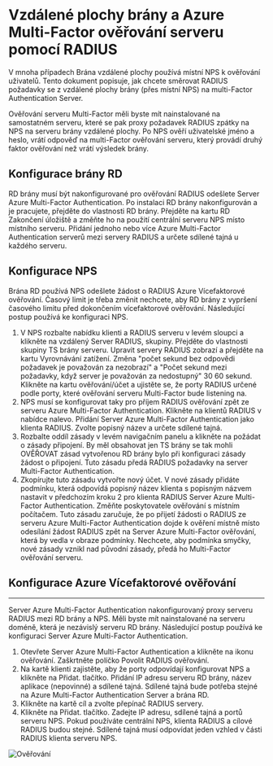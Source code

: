 <properties 
    pageTitle="Vzdálené plochy brány a Azure Multi-Factor ověřování serveru pomocí RADIUS"
    description="Tohle je stránka Azure Multi-Factor ověřování, které vám pomohou při nasazení vzdálené plochy (RD) brány a Azure Multi-Factor ověřování serveru pomocí RADIUS."
    services="multi-factor-authentication"
    documentationCenter=""
    authors="kgremban"
    manager="femila"
    editor="curtand"/>

<tags
    ms.service="multi-factor-authentication"
    ms.workload="identity"
    ms.tgt_pltfrm="na"
    ms.devlang="na"
    ms.topic="get-started-article"
    ms.date="08/15/2016"
    ms.author="kgremban"/>

# <a name="remote-desktop-gateway-and-azure-multi-factor-authentication-server-using-radius"></a>Vzdálené plochy brány a Azure Multi-Factor ověřování serveru pomocí RADIUS

V mnoha případech Brána vzdálené plochy používá místní NPS k ověřování uživatelů. Tento dokument popisuje, jak chcete směrovat RADIUS požadavky se z vzdálené plochy brány (přes místní NPS) na multi-Factor Authentication Server.

Ověřování serveru Multi-Factor měli byste mít nainstalované na samostatném serveru, které se pak proxy požadavek RADIUS zpátky na NPS na serveru brány vzdálené plochy. Po NPS ověří uživatelské jméno a heslo, vrátí odpověď na multi-Factor ověřování serveru, který provádí druhý faktor ověřování než vrátí výsledek brány.





## <a name="configure-the-rd-gateway"></a>Konfigurace brány RD

RD brány musí být nakonfigurované pro ověřování RADIUS odešlete Server Azure Multi-Factor Authentication. Po instalaci RD brány nakonfigurován a je pracujete, přejděte do vlastnosti RD brány. Přejděte na kartu RD Zakončení úložiště a změňte ho na použití centrální serveru NPS místo místního serveru. Přidání jednoho nebo více Azure Multi-Factor Authentication serverů mezi servery RADIUS a určete sdílené tajná u každého serveru.





## <a name="configure-nps"></a>Konfigurace NPS

Brána RD používá NPS odešlete žádost o RADIUS Azure Vícefaktorové ověřování. Časový limit je třeba změnit nechcete, aby RD brány z vypršení časového limitu před dokončením vícefaktorové ověřování. Následující postup používá ke konfiguraci NPS.

1. V NPS rozbalte nabídku klienti a RADIUS serveru v levém sloupci a klikněte na vzdálený Server RADIUS, skupiny. Přejděte do vlastnosti skupiny TS brány serveru. Upravit servery RADIUS zobrazí a přejděte na kartu Vyrovnávání zatížení. Změna "počet sekund bez odpovědi požadavek je považován za nezobrazí" a "Počet sekund mezi požadavky, když server je považován za nedostupný" 30 60 sekund. Klikněte na kartu ověřování/účet a ujistěte se, že porty RADIUS určené podle porty, které ověřování serveru Multi-Factor bude listening na.
2. NPS musí se konfigurovat taky pro příjem RADIUS ověřování zpět ze serveru Azure Multi-Factor Authentication. Klikněte na klientů RADIUS v nabídce nalevo. Přidání Server Azure Multi-Factor Authentication jako klienta RADIUS. Zvolte popisný název a určete sdílené tajná.
3. Rozbalte oddíl zásady v levém navigačním panelu a klikněte na požádat o zásady připojení. By měl obsahovat jen TS brány se tak mohli OVĚŘOVAT zásad vytvořenou RD brány bylo při konfiguraci zásady žádost o připojení. Tuto zásadu předá RADIUS požadavky na server Multi-Factor Authentication.
4. Zkopírujte tuto zásadu vytvořte nový účet. V nové zásady přidáte podmínku, která odpovídá popisný název klienta s popisným názvem nastavit v předchozím kroku 2 pro klienta RADIUS Server Azure Multi-Factor Authentication. Změňte poskytovatele ověřování s místním počítačem. Tuto zásadu zaručuje, že po přijetí žádosti o RADIUS ze serveru Azure Multi-Factor Authentication dojde k ověření místně místo odesílání žádost RADIUS zpět na Server Azure Multi-Factor ověřování, která by vedla v obraze podmínky. Nechcete, aby podmínka smyčky, nové zásady vznikl nad původní zásady, předá ho Multi-Factor ověřování serveru.

## <a name="configure-azure-multi-factor-authentication"></a>Konfigurace Azure Vícefaktorové ověřování


--------------------------------------------------------------------------------



Server Azure Multi-Factor Authentication nakonfigurovaný proxy serveru RADIUS mezi RD brány a NPS.  Měli byste mít nainstalované na serveru doméně, která je nezávislý serveru RD brány. Následující postup používá ke konfiguraci Server Azure Multi-Factor Authentication.

1. Otevřete Server Azure Multi-Factor Authentication a klikněte na ikonu ověřování. Zaškrtněte políčko Povolit RADIUS ověřování.
2. Na kartě klienti zajistěte, aby že porty odpovídají konfigurovat NPS a klikněte na Přidat. tlačítko. Přidání IP adresu serveru RD brány, název aplikace (nepovinné) a sdílené tajná. Sdílené tajná bude potřeba stejné na Azure Multi-Factor Authentication Server a brána RD.
3. Klikněte na kartě cíl a zvolte přepínač RADIUS servery.
4. Klikněte na Přidat. tlačítko. Zadejte IP adresu, sdílené tajná a portů serveru NPS. Pokud používáte centrální NPS, klienta RADIUS a cílové RADIUS budou stejné. Sdílené tajná musí odpovídat jeden vzhled v části RADIUS klienta serveru NPS.

![Ověřování](./media/multi-factor-authentication-get-started-server-rdg/radius.png)
